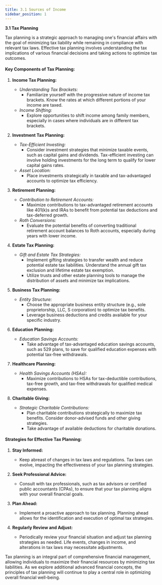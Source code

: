 ```yaml
---
title: 3.1 Sources of Income
sidebar_position: 1
---
```


**3.1 Tax Planning**

Tax planning is a strategic approach to managing one's financial affairs with the goal of minimizing tax liability while remaining in compliance with relevant tax laws. Effective tax planning involves understanding the tax implications of various financial decisions and taking actions to optimize tax outcomes.

#### **Key Components of Tax Planning:**

1. **Income Tax Planning:**
   - *Understanding Tax Brackets:*
     - Familiarize yourself with the progressive nature of income tax brackets. Know the rates at which different portions of your income are taxed.
   - *Income Shifting:*
     - Explore opportunities to shift income among family members, especially in cases where individuals are in different tax brackets.

2. **Investment Tax Planning:**
   - *Tax-Efficient Investing:*
     - Consider investment strategies that minimize taxable events, such as capital gains and dividends. Tax-efficient investing can involve holding investments for the long term to qualify for lower capital gains rates.
   - *Asset Location:*
     - Place investments strategically in taxable and tax-advantaged accounts to optimize tax efficiency.

3. **Retirement Planning:**
   - *Contribution to Retirement Accounts:*
     - Maximize contributions to tax-advantaged retirement accounts like 401(k)s and IRAs to benefit from potential tax deductions and tax-deferred growth.
   - *Roth Conversions:*
     - Evaluate the potential benefits of converting traditional retirement account balances to Roth accounts, especially during years with lower income.

4. **Estate Tax Planning:**
   - *Gift and Estate Tax Strategies:*
     - Implement gifting strategies to transfer wealth and reduce potential estate tax liabilities. Understand the annual gift tax exclusion and lifetime estate tax exemption.
     - Utilize trusts and other estate planning tools to manage the distribution of assets and minimize tax implications.

5. **Business Tax Planning:**
   - *Entity Structure:*
     - Choose the appropriate business entity structure (e.g., sole proprietorship, LLC, S corporation) to optimize tax benefits.
     - Leverage business deductions and credits available for your specific industry.

6. **Education Planning:**
   - *Education Savings Accounts:*
     - Take advantage of tax-advantaged education savings accounts, such as 529 plans, to save for qualified education expenses with potential tax-free withdrawals.

7. **Healthcare Planning:**
   - *Health Savings Accounts (HSAs):*
     - Maximize contributions to HSAs for tax-deductible contributions, tax-free growth, and tax-free withdrawals for qualified medical expenses.

8. **Charitable Giving:**
   - *Strategic Charitable Contributions:*
     - Plan charitable contributions strategically to maximize tax benefits. Consider donor-advised funds and other giving strategies.
     - Take advantage of available deductions for charitable donations.

#### **Strategies for Effective Tax Planning:**

1. **Stay Informed:**
   - Keep abreast of changes in tax laws and regulations. Tax laws can evolve, impacting the effectiveness of your tax planning strategies.

2. **Seek Professional Advice:**
   - Consult with tax professionals, such as tax advisors or certified public accountants (CPAs), to ensure that your tax planning aligns with your overall financial goals.

3. **Plan Ahead:**
   - Implement a proactive approach to tax planning. Planning ahead allows for the identification and execution of optimal tax strategies.

4. **Regularly Review and Adjust:**
   - Periodically review your financial situation and adjust tax planning strategies as needed. Life events, changes in income, and alterations in tax laws may necessitate adjustments.

Tax planning is an integral part of comprehensive financial management, allowing individuals to maximize their financial resources by minimizing tax liabilities. As we explore additional advanced financial concepts, the principles of tax planning will continue to play a central role in optimizing overall financial well-being.